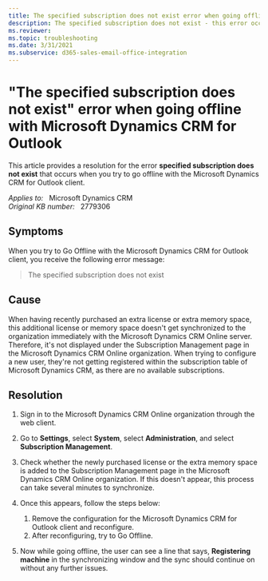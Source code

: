 ```yaml
---
title: The specified subscription does not exist error when going offline
description: The specified subscription does not exist - this error occurs when you try to go offline with Microsoft Dynamics CRM for Outlook. Provides a resolution.
ms.reviewer: 
ms.topic: troubleshooting
ms.date: 3/31/2021
ms.subservice: d365-sales-email-office-integration
---
```

# "The specified subscription does not exist" error when going offline with Microsoft Dynamics CRM for Outlook

This article provides a resolution for the error **specified subscription does not exist** that occurs when you try to go offline with the Microsoft Dynamics CRM for Outlook client.

_Applies to:_ &nbsp; Microsoft Dynamics CRM  
_Original KB number:_ &nbsp; 2779306

## Symptoms

When you try to Go Offline with the Microsoft Dynamics CRM for Outlook client, you receive the following error message:

> The specified subscription does not exist

## Cause

When having recently purchased an extra license or extra memory space, this additional license or memory space doesn't get synchronized to the organization immediately with the Microsoft Dynamics CRM Online server. Therefore, it's not displayed under the Subscription Management page in the Microsoft Dynamics CRM Online organization. When trying to configure a new user, they're not getting registered within the subscription table of Microsoft Dynamics CRM, as there are no available subscriptions.

## Resolution

1. Sign in to the Microsoft Dynamics CRM Online organization through the web client.

2. Go to **Settings**, select **System**, select **Administration**, and select **Subscription Management**.

3. Check whether the newly purchased license or the extra memory space is added to the Subscription Management page in the Microsoft Dynamics CRM Online organization. If this doesn't appear, this process can take several minutes to synchronize.

4. Once this appears, follow the steps below:

    1. Remove the configuration for the Microsoft Dynamics CRM for Outlook client and reconfigure.
    2. After reconfiguring, try to Go Offline.

5. Now while going offline, the user can see a line that says, **Registering machine** in the synchronizing window and the sync should continue on without any further issues.
